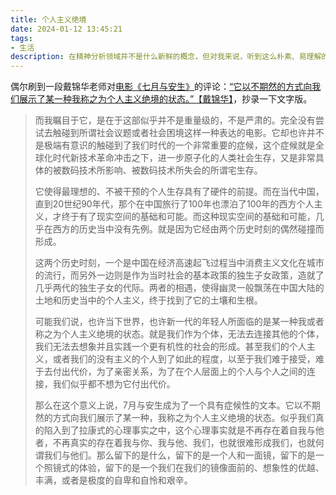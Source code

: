 ```yaml
---
title: 个人主义绝境
date: 2024-01-12 13:45:21
tags:
- 生活
description: 在精神分析领域并不是什么新鲜的概念，但对我来说，听到这么朴素、易理解的语言讲解是个新的。
---
```

偶尔刷到一段戴锦华老师对[电影《七月与安生》](https://movie.douban.com/subject/25827935/)的评论：[“它以不期然的方式向我们展示了某一种我称之为个人主义绝境的状态。”【戴锦华】](https://www.bilibili.com/video/BV1b94y1a7RL/)，抄录一下文字版。

> 而我瞩目于它，是在于这部似乎并不是重量级的，不是严肃的。完全没有尝试去触碰到所谓社会议题或者社会困境这样一种表达的电影。它却也许并不是极端有意识的触碰到了我们时代的一个非常重要的症候，这个症候就是全球化时代新技术革命冲击之下，进一步原子化的人类社会生存，又是非常具体的被数码技术所影响、被数码技术所失会的所谓宅生存。
>
> 它使得最理想的、不被干预的个人生存具有了硬件的前提。而在当代中国，直到20世纪90年代，那个在中国旅行了100年也漂泊了100年的西方个人主义，才终于有了现实空间的基础和可能。而这种现实空间的基础和可能，几乎在西方的历史当中没有先例。就是因为它经由两个历史时刻的偶然碰撞而形成。
>
> 这两个历史时刻，一个是中国在经济高速起飞过程当中消费主义文化在城市的流行，而另外一边则是作为当时社会的基本政策的独生子女政策，造就了几乎两代的独生子女的代际。两者的相遇，使得幽灵一般飘荡在中国大陆的土地和历史当中的个人主义，终于找到了它的土壤和生根。
>
> 可能我们说，也许当下世界，也许新一代的年轻人所面临的是某一种我或者称之为个人主义绝境的状态。就是我们作为个体，无法去连接其他的个体，我们无法去想象并且实践一个更有机性的社会的形成。甚至我们的个人主义，或者我们的没有主义的个人到了如此的程度，以至于我们难于接受，难于去付出代价，为了亲密关系，为了在个人层面上的个人与个人之间的连接，我们似乎都不想为它付出代价。
> 
> 那么在这个意义上说，7月与安生成为了一个具有症候性的文本。它以不期然的方式向我们展示了某一种，我称之为个人主义绝境的状态。似乎我们真的陷入到了拉康式的心理事实之中，这个心理事实就是不再存在着自我与他者，不再真实的存在着我与你、我与他、我们，也就很难形成我们，也就何谓我们与他们。那么留下的是什么，留下的是一个人和一面镜，留下的是一个照镜式的体验，留下的是一个我们在我们的镜像面前的、想象性的优越、丰满，或者是极度的自卑和自怜和艰辛。
